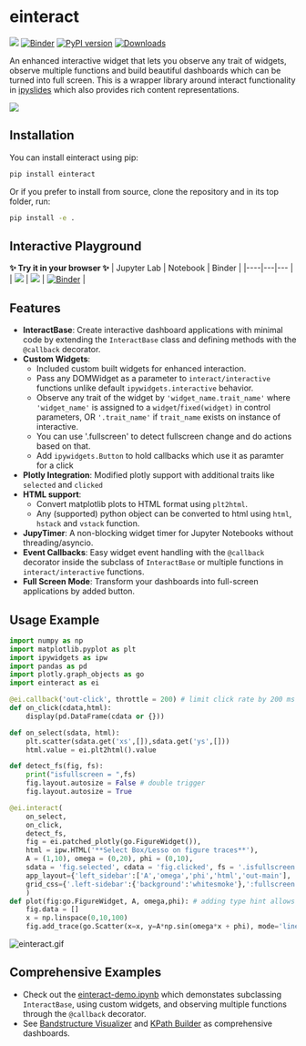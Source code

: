 # einteract

[![](https://jupyterlite.rtfd.io/en/latest/_static/badge.svg)](https://asaboor-gh.github.io/einteract-docs/notebooks/index.html?path=einteract.ipynb)
[![Binder](https://mybinder.org/badge_logo.svg)](https://mybinder.org/v2/gh/asaboor-gh/einteract/HEAD?urlpath=%2Fdoc%2Ftree%2Feinteract-demo.ipynb)
[![PyPI version](https://badge.fury.io/py/einteract.svg)](https://badge.fury.io/py/einteract)
[![Downloads](https://pepy.tech/badge/einteract)](https://pepy.tech/project/einteract)

An enhanced interactive widget that lets you observe any trait of widgets, observe multiple functions and build beautiful dashboards which can be turned into full screen. This is a wrapper library around interact functionality in [ipyslides](https://github.com/asaboor-gh/ipyslides) which also provides rich content representations. 

![](interact.png)

## Installation

You can install einteract using pip:

```bash
pip install einteract
```

Or if you prefer to install from source, clone the repository and in its top folder, run:

```bash
pip install -e .
```

## Interactive Playground
**✨ Try it in your browser ✨**
| Jupyter Lab  | Notebook | Binder |
|----|---|--- |
|  [![](https://jupyterlite.rtfd.io/en/latest/_static/badge.svg)](https://asaboor-gh.github.io/einteract-docs/lab/index.html?path=einteract.ipynb)  |  [![](https://jupyterlite.rtfd.io/en/latest/_static/badge.svg)](https://asaboor-gh.github.io/einteract-docs/notebooks/index.html?path=einteract.ipynb) | [![Binder](https://mybinder.org/badge_logo.svg)](https://mybinder.org/v2/gh/asaboor-gh/einteract/HEAD?urlpath=%2Fdoc%2Ftree%2Feinteract-demo.ipynb) |

## Features

- **InteractBase**: Create interactive dashboard applications with minimal code by extending the `InteractBase` class and defining methods with the `@callback` decorator.
- **Custom Widgets**: 
    - Included custom built widgets for enhanced interaction. 
    - Pass any DOMWidget as a parameter to `interact/interactive` functions unlike default `ipywidgets.interactive` behavior.
    - Observe any trait of the widget by `'widget_name.trait_name'` where `'widget_name'` is assigned to a `widget`/`fixed(widget)` in control parameters, OR `'.trait_name'` if `trait_name` exists on instance of interactive.
    - You can use '.fullscreen' to detect fullscreen change and do actions based on that.
    - Add `ipywidgets.Button` to hold callbacks which use it as paramter for a click
- **Plotly Integration**: Modified plotly support with additional traits like `selected` and `clicked`
- **HTML support**: 
    - Convert matplotlib plots to HTML format using `plt2html`.
    - Any (supported) python object can be converted to html using `html`, `hstack` and `vstack` function.
- **JupyTimer**: A non-blocking widget timer for Jupyter Notebooks without threading/asyncio.
- **Event Callbacks**: Easy widget event handling with the `@callback` decorator inside the subclass of `InteractBase` or multiple functions in `interact/interactive` functions.
- **Full Screen Mode**: Transform your dashboards into full-screen applications by added button.

## Usage Example

```python
import numpy as np
import matplotlib.pyplot as plt
import ipywidgets as ipw
import pandas as pd
import plotly.graph_objects as go
import einteract as ei

@ei.callback('out-click', throttle = 200) # limit click rate by 200 ms
def on_click(cdata,html):
    display(pd.DataFrame(cdata or {}))

def on_select(sdata, html):
    plt.scatter(sdata.get('xs',[]),sdata.get('ys',[]))
    html.value = ei.plt2html().value

def detect_fs(fig, fs):
    print("isfullscreen = ",fs)
    fig.layout.autosize = False # double trigger
    fig.layout.autosize = True

@ei.interact(
    on_select,
    on_click,
    detect_fs,
    fig = ei.patched_plotly(go.FigureWidget()), 
    html = ipw.HTML('**Select Box/Lesso on figure traces**'),
    A = (1,10), omega = (0,20), phi = (0,10),
    sdata = 'fig.selected', cdata = 'fig.clicked', fs = '.isfullscreen',
    app_layout={'left_sidebar':['A','omega','phi','html','out-main'], 'center': ['fig','out-click'],'pane_widths':[3,7,0]},
    grid_css={'.left-sidebar':{'background':'whitesmoke'},':fullscreen': {'height': '100vh'}}, 
    )
def plot(fig:go.FigureWidget, A, omega,phi): # adding type hint allows auto-completion inside function
    fig.data = []
    x = np.linspace(0,10,100)
    fig.add_trace(go.Scatter(x=x, y=A*np.sin(omega*x + phi), mode='lines+markers'))

```
![einteract.gif](einteract.gif)

## Comprehensive Examples
- Check out the [einteract-demo.ipynb](einteract-demo.ipynb) which demonstates subclassing `InteractBase`, using custom widgets, and observing multiple functions through the `@callback` decorator.
- See [Bandstructure Visualizer](https://github.com/asaboor-gh/ipyvasp/blob/d181ba9a1789368c5d8bc1460be849c34dcbe341/ipyvasp/widgets.py#L642) and [KPath Builder](https://github.com/asaboor-gh/ipyvasp/blob/d181ba9a1789368c5d8bc1460be849c34dcbe341/ipyvasp/widgets.py#L935) as comprehensive dashboards.
